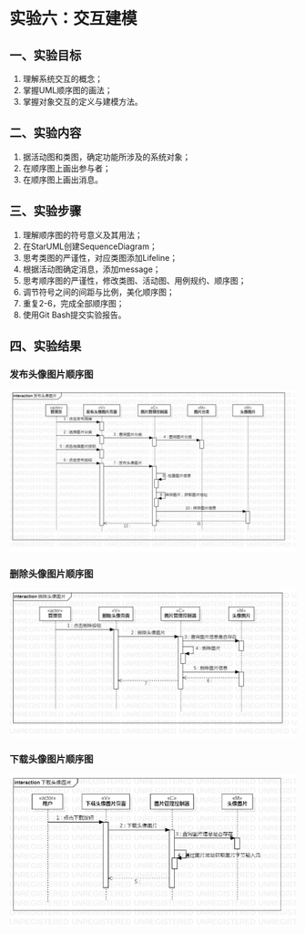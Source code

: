 # 实验六：交互建模

## 一、实验目标

1. 理解系统交互的概念；
2. 掌握UML顺序图的画法；
3. 掌握对象交互的定义与建模方法。

## 二、实验内容

1. 据活动图和类图，确定功能所涉及的系统对象；
2. 在顺序图上画出参与者；
3. 在顺序图上画出消息。

## 三、实验步骤

1. 理解顺序图的符号意义及其用法；
2. 在StarUML创建SequenceDiagram；
3. 思考类图的严谨性，对应类图添加Lifeline；
4. 根据活动图确定消息，添加message；
5. 思考顺序图的严谨性，修改类图、活动图、用例规约、顺序图；
6. 调节符号之间的间距与比例，美化顺序图；
7. 重复2-6，完成全部顺序图；
8. 使用Git Bash提交实验报告。

## 四、实验结果

### 发布头像图片顺序图

![](./image/SequenceDiagram1.png)

### 删除头像图片顺序图

![](./image/SequenceDiagram2.png)

### 下载头像图片顺序图

![](./image/SequenceDiagram3.png)
